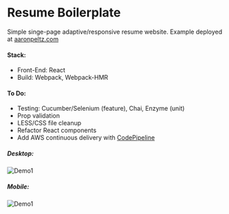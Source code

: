 # Resume Boilerplate
Simple singe-page adaptive/responsive resume website.
Example deployed at [aaronpeltz.com](http://www.aaronpeltz.com)

#### Stack:
 * Front-End: React
 * Build: Webpack, Webpack-HMR
#### To Do:
 * Testing: Cucumber/Selenium (feature), Chai, Enzyme (unit)
 * Prop validation
 * LESS/CSS file cleanup
 * Refactor React components
 * Add AWS continuous delivery with [CodePipeline](aws.amazon.com/codepipeline/)

##### Desktop:
![Demo1](http://github.com/apeltz/tree/master/readmeassets/flowdesktop.gif)
##### Mobile:
![Demo1](http://github.com/apeltz/tree/master/readmeassets/flowmobile.gif)
